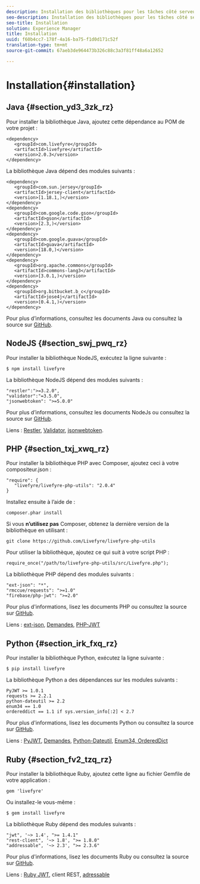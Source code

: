 ```yaml
---
description: Installation des bibliothèques pour les tâches côté serveur Livefyre
seo-description: Installation des bibliothèques pour les tâches côté serveur Livefyre
seo-title: Installation
solution: Experience Manager
title: Installation
uuid: f60b4cc7-178f-4a16-ba75-f1d0d171c52f
translation-type: tm+mt
source-git-commit: 67aeb3de964473b326c88c3a3f81ff48a6a12652

---
```



# Installation{#installation}


## Java {#section_yd3_3zk_rz}

Pour installer la bibliothèque Java, ajoutez cette dépendance au POM de votre projet :

```
<dependency> 
   <groupId>com.livefyre</groupId> 
   <artifactId>livefyre</artifactId> 
   <version>2.0.3</version> 
</dependency>
```

La bibliothèque Java dépend des modules suivants :

```
<dependency> 
   <groupId>com.sun.jersey</groupId> 
   <artifactId>jersey-client</artifactId> 
   <version>[1.18.1,)</version> 
</dependency> 
<dependency> 
   <groupId>com.google.code.gson</groupId> 
   <artifactId>gson</artifactId> 
   <version>[2.3,)</version> 
</dependency> 
<dependency> 
   <groupId>com.google.guava</groupId> 
   <artifactId>guava</artifactId> 
   <version>[18.0,)</version> 
</dependency> 
<dependency> 
   <groupId>org.apache.commons</groupId> 
   <artifactId>commons-lang3</artifactId> 
   <version>[3.0.1,)</version> 
</dependency> 
<dependency> 
   <groupId>org.bitbucket.b_c</groupId> 
   <artifactId>jose4j</artifactId> 
   <version>[0.4.1,)</version> 
</dependency> 
```

Pour plus d’informations, consultez les documents Java ou consultez la source sur [GitHub](https://github.com/Livefyre/livefyre-java-utils).

## NodeJS {#section_swj_pwq_rz}

Pour installer la bibliothèque NodeJS, exécutez la ligne suivante :

`$ npm install livefyre`

La bibliothèque NodeJS dépend des modules suivants :

```
"restler":">=3.2.0", 
"validator":"=3.5.0", 
"jsonwebtoken": ">=5.0.0" 
```

Pour plus d’informations, consultez les documents NodeJs ou consultez la source sur [GitHub](https://github.com/Livefyre/livefyre-nodejs-utils).

Liens : [Restler](https://github.com/danwrong/restler), [Validator](https://www.npmjs.org/package/validator), [jsonwebtoken](https://github.com/auth0/node-jsonwebtoken).

## PHP {#section_txj_xwq_rz}

Pour installer la bibliothèque PHP avec Composer, ajoutez ceci à votre compositeur.json :

```
"require": { 
   "livefyre/livefyre-php-utils": "2.0.4" 
}
```

Installez ensuite à l’aide de :

```
composer.phar install 
```

Si vous **n’utilisez pas** Composer, obtenez la dernière version de la bibliothèque en utilisant :

```
git clone https://github.com/Livefyre/livefyre-php-utils 
```

Pour utiliser la bibliothèque, ajoutez ce qui suit à votre script PHP :

```
require_once("/path/to/livefyre-php-utils/src/Livefyre.php"); 
```

La bibliothèque PHP dépend des modules suivants :

```
"ext-json": "*", 
"rmccue/requests": ">=1.0" 
"firebase/php-jwt": ">=2.0" 
```

Pour plus d'informations, lisez les documents PHP ou consultez la source sur [GitHub](https://github.com/Livefyre/livefyre-php-utils).

Liens : [ext-json](https://php.net/manual/en/book.json.php), [Demandes](https://github.com/rmccue/Requests/), [PHP-JWT](https://github.com/firebase/php-jwt/tree/v2.0.0)

## Python {#section_irk_fxq_rz}

Pour installer la bibliothèque Python, exécutez la ligne suivante :

`$ pip install livefyre`

La bibliothèque Python a des dépendances sur les modules suivants :

```
PyJWT >= 1.0.1  
requests >= 2.2.1  
python-dateutil >= 2.2  
enum34 == 1.0  
ordereddict == 1.1 if sys.version_info[:2] < 2.7 
```

Pour plus d'informations, lisez les documents Python ou consultez la source sur [GitHub](https://github.com/Livefyre/livefyre-python-utils).

Liens : [PyJWT](https://github.com/progrium/pyjwt), [Demandes](https://github.com/kennethreitz/requests), [Python-Dateutil](https://pypi.python.org/pypi/python-dateutil), [Enum34, OrderedDict](https://pypi.python.org/pypi/enum34)[](https://pypi.python.org/pypi/ordereddict)

## Ruby {#section_fv2_tzq_rz}

Pour installer la bibliothèque Ruby, ajoutez cette ligne au fichier Gemfile de votre application :

```
gem 'livefyre' 
```

Ou installez-le vous-même :

`$ gem install livefyre`

La bibliothèque Ruby dépend des modules suivants :

```
"jwt", '~> 1.4', ">= 1.4.1"  
"rest-client", '~> 1.8', ">= 1.8.0"  
"addressable", '~> 2.3', ">= 2.3.6" 
```

Pour plus d'informations, lisez les documents Ruby ou consultez la source sur [GitHub](https://github.com/Livefyre/livefyre-ruby-utils).

Liens : [Ruby JWT](https://github.com/firebase/php-jwt/tree/v2.0.0), client [](https://github.com/rest-client/rest-client/)REST, [adressable](https://github.com/sporkmonger/addressable)
